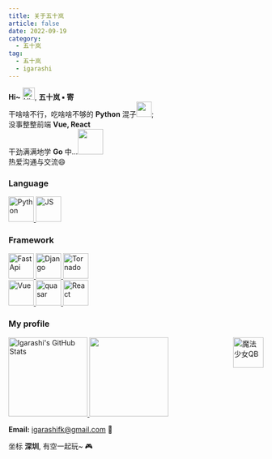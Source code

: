 ```yaml
---
title: 关于五十岚
article: false
date: 2022-09-19
category:
  - 五十岚
tag:
  - 五十岚
  - igarashi
---
```


**Hi~** <img src='https://qpluspicture.oss-cn-beijing.aliyuncs.com/6LjjQA/Hi.gif' alt='Hi' width="24"/>, **五十岚 ▪ 寄**<br/>干啥啥不行，吃啥啥不够的 **Python** 混子<img src="https://media.giphy.com/media/WUlplcMpOCEmTGBtBW/giphy.gif" width="30">;<br/>没事整整前端 **Vue, React** <br/>干劲满满地学 **Go** 中...<img src="https://media.giphy.com/media/mGcNjsfWAjY5AEZNw6/giphy.gif" width="50"><br/>热爱沟通与交流😄

<!--
- 🔭 I’m currently working on ...
- 🌱 I’m currently learning ...
- 👯 I’m looking to collaborate on ...
- 🤔 I’m looking for help with ...
- 💬 Ask me about ...
- 📫 How to reach me: ...
- 😄 Pronouns: ...
- ⚡ Fun fact: ...
-->
### Language

<a href="https://www.python.org/">
  <img src="https://www.igarashi.fun:7779/img/python.png" alt="Python" height="50"/>
</a>
<a href="https://www.javascript.com/">
  <img src="https://www.igarashi.fun:7779/img/js.png" alt="JS" height="50"/>
</a>

### Framework
<a href="https://fastapi.tiangolo.com/">
  <img src="https://www.igarashi.fun:7779/img/fastapi.png" alt="FastApi" height="50"/>
</a>
<a href="https://www.djangoproject.com/">
  <img src="https://www.igarashi.fun:7779/img/Django.png" alt="Django" height="50"/>
</a>
<a href="https://www.tornadoweb.org/">
  <img src="https://www.igarashi.fun:7779/img/tornado.png" alt="Tornado" height="50"/>
</a>

<br/>

<a href="https://v3.cn.vuejs.org/">
  <img src="https://www.igarashi.fun:7779/img/vue.png" alt="Vue" height="50"/>
</a>
<a href="https://quasar.dev/">
  <img src="https://www.igarashi.fun:7779/img/quasar.png" alt="quasar" height="50"/>
</a>
<a href="https://facebook.github.io/react/">
  <img src="https://www.igarashi.fun:7779/img/react.png" alt="React" height="50"/>
</a>

### My profile

<a href="https://github.com/Igarashi-G">
  <img height="156em" src="https://bad-apple-github-readme.vercel.app/api?show_bg=1&username=Igarashi-G&show_icons=true" alt="Igarashi's GitHub Stats" />
  <img height="156em" src="https://github-readme-stats.vercel.app/api/top-langs/?username=Igarashi-G&hide=html,less&theme=radical&layout=compact" />
</a>

<img src="https://www.igarashi.fun:7779/img/qb.gif" alt="魔法少女QB" height="60" align="right"/>

**Email:** igarashifk@gmail.com 💌

坐标 **深圳**, 有空一起玩~ 🎮

